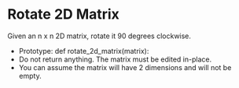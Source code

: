 # Rotate 2D Matrix

Given an n x n 2D matrix, rotate it 90 degrees clockwise.

+ Prototype: def rotate_2d_matrix(matrix):
+ Do not return anything. The matrix must be edited in-place.
+ You can assume the matrix will have 2 dimensions and will not be empty.
